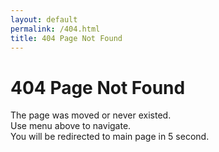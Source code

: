 ```yaml
---
layout: default
permalink: /404.html
title: 404 Page Not Found
---
```


# 404 Page Not Found

The page was moved or never existed.  
Use menu above to navigate.  
You will be redirected to main page in 5 second.

<div onLoad="setTimeout('redirectToHome()', 5000)">
<script type="text/javascript">
		function redirectToHome() {
			window.location = "http://struts.apache.org/"
		}
</script>

